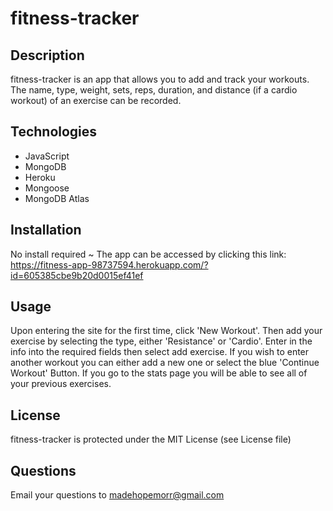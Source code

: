 # fitness-tracker

## Description
fitness-tracker is an app that allows you to add and track your workouts. The name, type, weight, sets, reps, duration, and distance (if a cardio workout) of an exercise can be recorded.

## Technologies
- JavaScript
- MongoDB
- Heroku
- Mongoose
- MongoDB Atlas

## Installation
No install required ~ The app can be accessed by clicking this link:
https://fitness-app-98737594.herokuapp.com/?id=605385cbe9b20d0015ef41ef

## Usage
Upon entering the site for the first time, click 'New Workout'. Then add your exercise by selecting the type, either 'Resistance' or 'Cardio'. Enter in the info into the required fields then select add exercise. If you wish to enter another workout you can either add a new one or select the blue 'Continue Workout' Button. If you go to the stats page you will be able to see all of your previous exercises.

## License
fitness-tracker is protected under the MIT License (see License file)

## Questions

Email your questions to madehopemorr@gmail.com 
